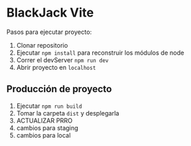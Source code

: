# BlackJack Vite

Pasos para ejecutar proyecto:

1. Clonar repositorio
2. Ejecutar ```npm install``` para reconstruir los módulos de node
3. Correr el devServer ```npm run dev```
4. Abrir proyecto en `localhost`

## Producción de proyecto

1. Ejecutar ```npm run build```
2. Tomar la carpeta ```dist``` y desplegarla
3. ACTUALIZAR PRRO
4. cambios para staging
5. cambios para local